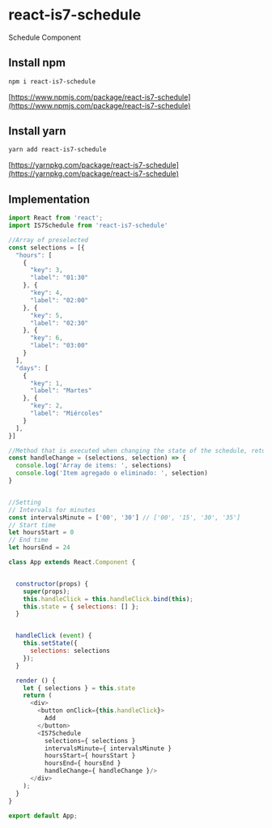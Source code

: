 # react-is7-schedule

Schedule Component

## Install npm

```bash
npm i react-is7-schedule
```

[https://www.npmjs.com/package/react-is7-schedule](https://www.npmjs.com/package/react-is7-schedule)

## Install yarn

```bash
yarn add react-is7-schedule
```

[https://yarnpkg.com/package/react-is7-schedule](https://yarnpkg.com/package/react-is7-schedule)

## Implementation

```javascript
import React from 'react';
import IS7Schedule from 'react-is7-schedule'

//Array of preselected
const selections = [{
  "hours": [
    {
      "key": 3,
      "label": "01:30"
    }, {
      "key": 4,
      "label": "02:00"
    }, {
      "key": 5,
      "label": "02:30"
    }, {
      "key": 6,
      "label": "03:00"
    }
  ],
  "days": [
    {
      "key": 1,
      "label": "Martes"
    }, {
      "key": 2,
      "label": "Miércoles"
    }
  ],
}]

//Method that is executed when changing the state of the schedule, returns the array of selected spaces and the space added or deleted
const handleChange = (selections, selection) => {
  console.log('Array de items: ', selections)
  console.log('Item agregado o eliminado: ', selection)
}


//Setting
// Intervals for minutes
const intervalsMinute = ['00', '30'] // ['00', '15', '30', '35']
// Start time
let hoursStart = 0
// End time
let hoursEnd = 24

class App extends React.Component {


  constructor(props) {
    super(props);
    this.handleClick = this.handleClick.bind(this);
    this.state = { selections: [] };
  }


  handleClick (event) {
    this.setState({
      selections: selections
    });
  }

  render () {
    let { selections } = this.state
    return (
      <div>
        <button onClick={this.handleClick}>
          Add
        </button>
        <IS7Schedule
          selections={ selections }
          intervalsMinute={ intervalsMinute }
          hoursStart={ hoursStart }
          hoursEnd={ hoursEnd }
          handleChange={ handleChange }/>
      </div>
    );
  }
}

export default App;
```